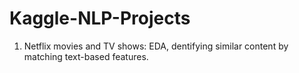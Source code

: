 # Kaggle-NLP-Projects

1. Netflix movies and TV shows: EDA, dentifying similar content by matching text-based features. 
